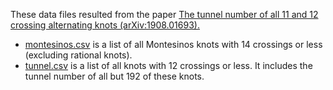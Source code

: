 These data files resulted from the paper [The tunnel number of all 11 and 12 crossing alternating knots (arXiv:1908.01693).](https://arxiv.org/abs/1908.01693)

* [montesinos.csv](./montesinos.csv) is a list of all Montesinos knots with 14 crossings or less (excluding rational knots).
* [tunnel.csv](./tunnel.csv) is a list of all knots with 12 crossings or less. It includes the tunnel number of all but 192 of these knots.
